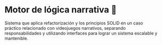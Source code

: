 # Motor de lógica narrativa 📙
Sistema que aplica refactorización y los principios SOLID en un caso práctico relacionado con videojuegos narrativos, separando responsabilidades y utilizando interfaces para lograr un sistema escalable y mantenible.
